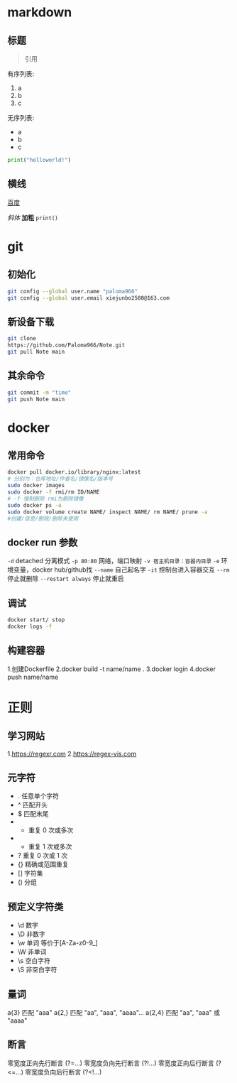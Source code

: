 # markdown

## 标题

> 引用

有序列表:
1. a
2. b
3. c

无序列表:
- a
- b
- c

```python
print("helloworld!")
```

横线
---

[百度](http://www.baidu.com)

*斜体* **加粗** `print()`

# git

## 初始化

```bash
git config --global user.name "paloma966"
git config --global user.email xiejunbo2580@163.com
```

## 新设备下载

```bash
git clone
https://github.com/Paloma966/Note.git
git pull Note main
```

## 其余命令

```bash
git commit -m "time"
git push Note main
```

# docker

## 常用命令

```bash
docker pull docker.io/library/nginx:latest
# 分别为：仓库地址/作者名/镜像名/版本号
sudo docker images 
sudo docker -f rmi/rm ID/NAME
# -f 强制删除 rmi为删除镜像
sudo docker ps -a
sudo docker volume create NAME/ inspect NAME/ rm NAME/ prune -a
#创建/信息/删除/删除未使用
```

## docker run 参数

`-d` detached 分离模式
`-p 80:80` 网络，端口映射
`-v 宿主机目录：容器内目录` 
`-e` 环境变量，docker hub/github找
`--name` 自己起名字
`-it` 控制台进入容器交互
`--rm` 停止就删除
`--restart always` 停止就重启

## 调试

```bash
docker start/ stop
docker logs -f
```

## 构建容器

1.创建Dockerfile
2.docker build -t name/name .
3.docker login
4.docker push name/name

# 正则

## 学习网站

1.https://regexr.com
2.https://regex-vis.com

## 元字符

- .    任意单个字符
- ^    匹配开头
- $	   匹配末尾
- *	   重复 0 次或多次
- +	   重复 1 次或多次
- ?    重复 0 次或 1 次
- {}   精确或范围重复
- []   字符集
- ()   分组

## 预定义字符类

- \d    数字
- \D    非数字
- \w    单词 等价于[A-Za-z0-9_]
- \W    非单词
- \s    空白字符
- \S    非空白字符

## 量词

a{3}    匹配 "aaa"
a{2,}   匹配 "aa", "aaa", "aaaa"...
a{2,4}  匹配 "aa", "aaa" 或 "aaaa"

## 断言

零宽度正向先行断言  (?=...)
零宽度负向先行断言  (?!...)
零宽度正向后行断言  (?<=...)
零宽度负向后行断言  (?<!...)